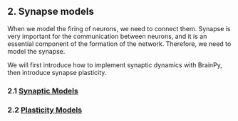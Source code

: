 ## 2. Synapse models

When we model the firing of neurons, we need to connect them. Synapse is very important for the communication between neurons, and it is an essential component of the formation of the network. Therefore, we need to model the synapse.

We will first introduce how to implement synaptic dynamics with BrainPy, then introduce synapse plasticity.

### 2.1 [Synaptic Models](synapses/dynamics.md)

### 2.2 [Plasticity Models](synapses/plasticity.md)

